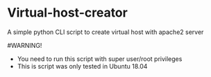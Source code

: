 # Virtual-host-creator
A simple python CLI script to create virtual host with apache2 server

#WARNING!
- You need to run this script with super user/root privileges
- This is script was only tested in Ubuntu 18.04
